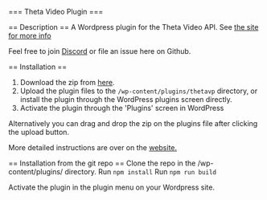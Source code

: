 === Theta Video Plugin ===

== Description ==
A Wordpress plugin for the Theta Video API. See [the site for more info](https://thetavideoplugin.com/)

Feel free to join [Discord](https://discord.gg/jzWfRFAArZ) or file an issue here on Github.

== Installation ==

1. Download the zip from [here](https://github.com/thetavideoplugin/thetavideoplugin/releases/tag/V0.0.1). 
2. Upload the plugin files to the `/wp-content/plugins/thetavp` directory, or install the plugin through the WordPress
   plugins screen directly.
3. Activate the plugin through the 'Plugins' screen in WordPress

Alternatively you can drag and drop the zip on the plugins file after clicking the upload button.

More detailed instructions are over on the [website.](https://thetavideoplugin.com/)

== Installation from the git repo == 
Clone the repo in the /wp-content/plugins/ directory.
Run `npm install`
Run `npm run build`

Activate the plugin in the plugin menu on your Wordpress site. 
